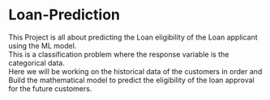# Loan-Prediction
 This Project is all about predicting the Loan eligibility  of the Loan applicant using the ML model.  
 This is a classification problem where the response variable is the categorical data.  
 Here we will be working on the historical data of the customers in order and Build the mathematical model to predict the eligibility of the loan approval for the future customers.
